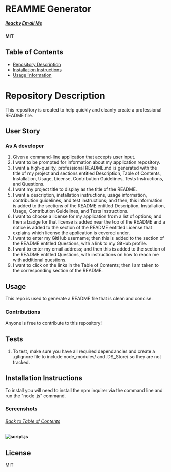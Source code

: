 # REAMME Generator

##### [ileachy](https://github.com/ileachy) [Email Me](ileach81@gmail.com)

#### MIT

## Table of Contents

- [Repository Description](#Repository-Description)
- [Installation Instructions](#Install)
- [Usage Information](#Usage)

# Repository Description

This repository is created to help quickly and cleanly create a professional README file.

## User Story

### As A developer

1.  Given a command-line application that accepts user input.
2.  I want to be prompted for information about my application repository.
3.  I want a high-quality, professional README.md is generated with the title of my project and sections entitled Description, Table of Contents, Installation, Usage, License, Contribution Guidelines, Tests Instructions, and Questions.
4.  I want my project title to display as the title of the README.
5.  I want a description, installation instructions, usage information, contribution guidelines, and test instructions; and then, this information is added to the sections of the README entitled Description, Installation, Usage, Contribution Guidelines, and Tests Instructions.
6.  I want to choose a license for my application from a list of options; and then a badge for that license is added near the top of the README and a notice is added to the section of the README entitled License that explains which license the application is covered under.
7.  I want to enter my GitHub username; then this is added to the section of the README entitled Questions, with a link to my GitHub profile.
8.  I want to enter my email address; and then this is added to the section of the README entitled Questions, with instructions on how to reach me with additional questions.
9.  I want to click on the links in the Table of Contents; then I am taken to the corresponding section of the README.

## Usage

This repo is used to generate a README file that is clean and concise.

### Contributions

Anyone is free to contribute to this repository!

## Tests

1.  To test, make sure you have all required dependancies and create a .gitignore file to include node_modules/ and .DS_Store/ so they are not tracked.

## Installation Instructions

To install you will need to install the npm inquirer via the command line and run the "node <fileName>.js" command.

### Screenshots

###### [Back to Table of Contents](#Table-of-Contents)

#### ![script.js](undefined)

## License

MIT
